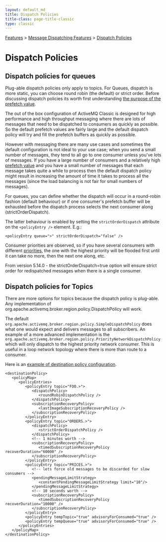 ```yaml
---
layout: default_md
title: Dispatch Policies 
title-class: page-title-classic
type: classic
---
```


 [Features](features) > [Message Dispatching Features](message-dispatching-features) > [Dispatch Policies](dispatch-policies)

Dispatch Policies
=================

Dispatch policies for queues
----------------------------

Plug-able dispatch policies only apply to topics. For Queues, dispatch is more static, you can choose round robin (the default) or strict order. Before discussing dispatch policies its worth first understanding [the purpose of the prefetch value](what-is-the-prefetch-limit-for).

The out of the box configuration of ActiveMQ Classic is designed for high performance and high throughput messaging where there are lots of messages that need to be dispatched to consumers as quickly as possible. So the default prefetch values are fairly large and the default dispatch policy will try and fill the prefetch buffers as quickly as possible.

However with messaging there are many use cases and sometimes the default configuration is not ideal to your use case; when you send a small number of messages, they tend to all go to one consumer unless you've lots of messages. If you have a large number of consumers and a relatively high [prefetch value](what-is-the-prefetch-limit-for) and you have a small number of messages that each message takes quite a while to process then the default dispatch policy might result in increasing the amount of time it takes to process all the messages (since the load balancing is not fair for small numbers of messages).

For queues, you can define whether the dispatch will occur in a round-robin fashion (default behaviour) or if one consumer's prefetch buffer will be exhausted before the dispatch process selects the next consumer along (strictOrderDispatch).

The latter behaviour is enabled by setting the `strictOrderDispatch` attribute on the `<policyEntry />` element. E.g.:
```
<policyEntry queue=">" strictOrderDispatch="false" />
```
Consumer priorities are observed, so if you have several consumers with different [priorities](consumer-priority), the one with the highest priority will be flooded first until it can take no more, then the next one along, etc.

From version 5.14.0 - the strictOrderDispatch=true option will ensure strict order for redispatched messages when there is a single consumer. 

Dispatch policies for Topics
----------------------------

There are more options for topics because the dispatch policy is plug-able. Any implementation of org.apache.activemq.broker.region.policy.DispatchPolicy will work.

The default `org.apache.activemq.broker.region.policy.SimpleDispatchPolicy` does what one would expect and delivers messages to all subscribers. An example of a more advanced implementation is the `org.apache.activemq.broker.region.policy.PriorityNetworkDispatchPolicy` which will only dispatch to the highest priority network consumer. This is useful in a loop network topology where there is more than route to a consumer.

Here is an [example of destination policy configuration](http://svn.apache.org/repos/asf/activemq/trunk/activemq-unit-tests/src/test/resources/org/apache/activemq/xbean/activemq-policy.xml).

```
<destinationPolicy>
   <policyMap>
      <policyEntries>
         <policyEntry topic="FOO.>">
            <dispatchPolicy>
               <roundRobinDispatchPolicy />
            </dispatchPolicy>
            <subscriptionRecoveryPolicy>
               <lastImageSubscriptionRecoveryPolicy />
            </subscriptionRecoveryPolicy>
         </policyEntry>
         <policyEntry topic="ORDERS.>">
            <dispatchPolicy>
               <strictOrderDispatchPolicy />
            </dispatchPolicy>
            <!-- 1 minutes worth -->
            <subscriptionRecoveryPolicy>
               <timedSubscriptionRecoveryPolicy recoverDuration="60000" /> 
            </subscriptionRecoveryPolicy>
         </policyEntry>
         <policyEntry topic="PRICES.>">
            <!-- lets force old messages to be discarded for slow consumers --> 
            <pendingMessageLimitStrategy>
               <constantPendingMessageLimitStrategy limit="10"/>
            </pendingMessageLimitStrategy>
            <!-- 10 seconds worth -->
            <subscriptionRecoveryPolicy>
               <timedSubscriptionRecoveryPolicy recoverDuration="10000" />
            </subscriptionRecoveryPolicy>
         </policyEntry>
         <policyEntry tempTopic="true" advisoryForConsumed="true" />
         <policyEntry tempQueue="true" advisoryForConsumed="true" />
      </policyEntries>
   </policyMap>
</destinationPolicy>
```
